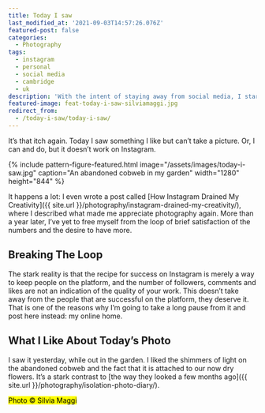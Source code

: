 ```yaml
---
title: Today I saw
last_modified_at: '2021-09-03T14:57:26.076Z'
featured-post: false
categories:
  - Photography
tags:
  - instagram
  - personal
  - social media
  - cambridge
  - uk
description: 'With the intent of staying away from social media, I started "Today I Saw", a series where I post one photo and a few thoughts about it.'
featured-image: feat-today-i-saw-silviamaggi.jpg
redirect_from:
  - /today-i-saw/today-i-saw/
---
```

<p class="lead">It’s that itch again. Today I saw something I like but can’t take a picture. Or, I can and do, but it doesn’t work on Instagram.</p>

<!--more-->

{% include pattern-figure-featured.html image="/assets/images/today-i-saw.jpg" caption="An abandoned cobweb in my garden" width="1280" height="844" %}

It happens a lot: I even wrote a post called [How Instagram Drained My Creativity]({{ site.url }}/photography/instagram-drained-my-creativity/), where I described what made me appreciate photography again. More than a year later, I’ve yet to free myself from the loop of brief satisfaction of the numbers and the desire to have more.

## Breaking The Loop

The stark reality is that the recipe for success on Instagram is merely a way to keep people on the platform, and the number of followers, comments and likes are not an indication of the quality of your work. This doesn’t take away from the people that are successful on the platform, they deserve it. That is one of the reasons why I’m going to take a long pause from it and post here instead: my online home.

## What I Like About Today’s Photo

I saw it yesterday, while out in the garden. I liked the shimmers of light on the abandoned cobweb and the fact that it is attached to our now dry flowers. It’s a stark contrast to [the way they looked a few months ago]({{ site.url }}/photography/isolation-photo-diary/).

<p class="detached"><mark class="smd-highlight small">Photo &copy; Silvia Maggi</mark></p>
